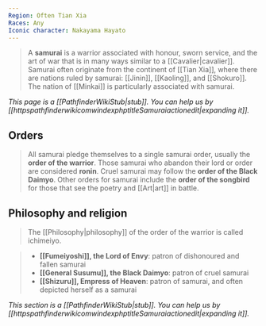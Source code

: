 ```yaml
---
Region: Often Tian Xia
Races: Any
Iconic character: Nakayama Hayato
---
```


> A **samurai** is a warrior associated with honour, sworn service, and the art of war that is in many ways similar to a [[Cavalier|cavalier]]. Samurai often originate from the continent of [[Tian Xia]], where there are nations ruled by samurai: [[Jinin]], [[Kaoling]], and [[Shokuro]]. The nation of [[Minkai]] is particularly associated with samurai.



*This page is a [[PathfinderWikiStub|stub]]. You can help us by [[httpspathfinderwikicomwindexphptitleSamuraiactionedit|expanding it]].*


## Orders 

> All samurai pledge themselves to a single samurai order, usually the **order of the warrior**. Those samurai who abandon their lord or order are considered **ronin**. Cruel samurai may follow the **order of the Black Daimyo**. Other orders for samurai include the **order of the songbird** for those that see the poetry and [[Art|art]] in battle.


## Philosophy and religion

> The [[Philosophy|philosophy]] of the order of the warrior is called ichimeiyo.

> - **[[Fumeiyoshi]], the Lord of Envy**: patron of dishonoured and fallen samurai
> - **[[General Susumu]], the Black Daimyo**: patron of cruel samurai
> - **[[Shizuru]], Empress of Heaven**: patron of samurai, and often depicted herself as a samurai


*This section is a [[PathfinderWikiStub|stub]]. You can help us by [[httpspathfinderwikicomwindexphptitleSamuraiactionedit|expanding it]].*








